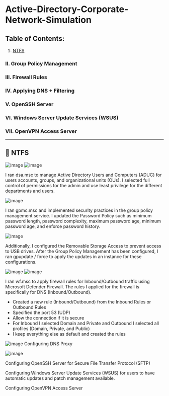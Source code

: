 # Active-Directory-Corporate-Network-Simulation

## Table of Contents:

1. [NTFS](#-NTFS)
### II. Group Policy Management
### III. Firewall Rules
### IV. Applying DNS + Filtering
### V. OpenSSH Server 
### VI. Windows Server Update Services (WSUS)
### VII. OpenVPN Access Server 


_____________________________________________________________________________________________________________________________________________________________________________________________________________________

## 📁 NTFS

  ![image](https://github.com/user-attachments/assets/c2a15292-a52f-4d7c-a547-d1859f548877)  ![image](https://github.com/user-attachments/assets/e31751de-caf6-4764-aed9-43d32804f9ea)


I ran dsa.msc to manage Active Directory Users and Computers (ADUC) for users accounts, groups, and organizational units (OUs). I selected full control of permissions for the admin and use least privilege for the different departments and users. 


![image](https://github.com/user-attachments/assets/52db9189-e41d-44b7-b15b-c56e22ad3e68)

I ran gpmc.msc and implemented security practices in the group policy management service. I updated the Password Policy such as minimum password length, password complexity, maximum password age, minimum password age, and enforce password history. 

![image](https://github.com/user-attachments/assets/de923ed8-185c-407e-b0ae-86e646bebe83)

Additionally, I configured the Removable Storage Access to prevent access to USB drives. After the Group Policy Management has been configured, I ran gpupdate / force to apply the updates in an instance for these configurations. 


![image](https://github.com/user-attachments/assets/680bfcc9-9128-452e-9d76-2c1092f13659)  ![image](https://github.com/user-attachments/assets/f97714ff-0f03-490e-bec0-05754d70cb36)


I ran wf.msc to apply firewall rules for Inbound/Outbound traffic using Microsoft Defender Firewall. The rules I applied for the firewall is specifically for DNS (Inbound/Outbound). 

- Created a new rule (Inbound/Outbound) from the Inbound Rules or Outbound Rules
- Specified the port 53 (UDP)
- Allow the connection if it is secure
- For Inbound I selected Domain and Private and Outbound I selected all profiles (Domain, Private, and Public)
- I keep everything else as default and created the rules

![image](https://github.com/user-attachments/assets/305506bf-1317-40c7-bcbe-bc1b22b11675)
Configuring DNS Proxy

![image](https://github.com/user-attachments/assets/79bfb84a-d59e-44a5-99e6-2d905ab14376)

Configuring OpenSSH Server for Secure File Transfer Protocol (SFTP)

Configuring Windows Server Update Services (WSUS) for users to have automatic updates and patch management available. 

Configuring OpenVPN Access Server  

